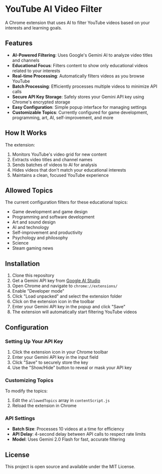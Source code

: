 # YouTube AI Video Filter

A Chrome extension that uses AI to filter YouTube videos based on your interests and learning goals.

## Features

- **AI-Powered Filtering**: Uses Google's Gemini AI to analyze video titles and channels
- **Educational Focus**: Filters content to show only educational videos related to your interests
- **Real-time Processing**: Automatically filters videos as you browse YouTube
- **Batch Processing**: Efficiently processes multiple videos to minimize API calls
- **Secure API Key Storage**: Safely stores your Gemini API key using Chrome's encrypted storage
- **Easy Configuration**: Simple popup interface for managing settings
- **Customizable Topics**: Currently configured for game development, programming, art, AI, self-improvement, and more

## How It Works

The extension:
1. Monitors YouTube's video grid for new content
2. Extracts video titles and channel names
3. Sends batches of videos to AI for analysis
4. Hides videos that don't match your educational interests
5. Maintains a clean, focused YouTube experience

## Allowed Topics

The current configuration filters for these educational topics:
- Game development and game design
- Programming and software development
- Art and sound design
- AI and technology
- Self-improvement and productivity
- Psychology and philosophy
- Science
- Steam gaming news

## Installation

1. Clone this repository
2. Get a Gemini API key from [Google AI Studio](https://ai.google.dev/)
3. Open Chrome and navigate to `chrome://extensions/`
4. Enable "Developer mode"
5. Click "Load unpacked" and select the extension folder
6. Click on the extension icon in the toolbar
7. Enter your Gemini API key in the popup and click "Save"
8. The extension will automatically start filtering YouTube videos

## Configuration

### Setting Up Your API Key
1. Click the extension icon in your Chrome toolbar
2. Enter your Gemini API key in the input field
3. Click "Save" to securely store the key
4. Use the "Show/Hide" button to reveal or mask your API key

### Customizing Topics
To modify the topics:
1. Edit the `allowedTopics` array in `contentScript.js`
2. Reload the extension in Chrome

### API Settings
- **Batch Size**: Processes 10 videos at a time for efficiency
- **API Delay**: 4-second delay between API calls to respect rate limits
- **Model**: Uses Gemini 2.0 Flash for fast, accurate filtering

## License

This project is open source and available under the MIT License.
